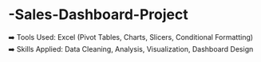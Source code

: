 # -Sales-Dashboard-Project
➡️ Tools Used: Excel (Pivot Tables, Charts, Slicers, Conditional Formatting) ➡️ Skills Applied: Data Cleaning, Analysis, Visualization, Dashboard Design
